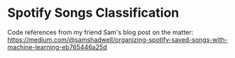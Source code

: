 # Spotify Songs Classification

Code references from my friend Sam's blog post on the matter: https://medium.com/@samshadwell/organizing-spotify-saved-songs-with-machine-learning-eb765446a25d
